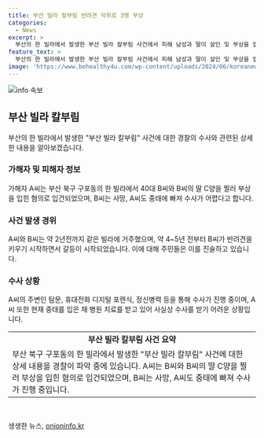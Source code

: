 ```yaml
---
title: 부산 빌라 칼부림 반려견 악취로 3명 부상
categories:
  - News
excerpt: >
  부산의 한 빌라에서 발생한 부산 빌라 칼부림 사건에서 피해 남성과 딸이 살인 및 부상을 입었으며, 가해 남성 또한 중태에 빠진 상황이다. 사건은 반려견 악취 문제로 인해 말다툼이 있었으며, 이로 인한 갈등이 범행으로 이어진 것으로 추정된다. 가해 남성은 지난 5일 오후 6시36분쯤 발생했으며, 경찰은 가해 남성을 살인 혐의로 입건할 예정이다. 현재 사건 경위에 대한 파악이 어려워 수사가 진행 중이며, 가해 남성은 중태로 병원 치료를 받고 있어 수사가 제한되고 있다.
feature_text: >
  부산의 한 빌라에서 발생한 부산 빌라 칼부림 사건에서 피해 남성과 딸이 살인 및 부상을 입었으며, 가해 남성 또한 중태에 빠진 상황이다. 사건은 반려견 악취 문제로 인해 말다툼이 있었으며, 이로 인한 갈등이 범행으로 이어진 것으로 추정된다. 가해 남성은 지난 5일 오후 6시36분쯤 발생했으며, 경찰은 가해 남성을 살인 혐의로 입건할 예정이다. 현재 사건 경위에 대한 파악이 어려워 수사가 진행 중이며, 가해 남성은 중태로 병원 치료를 받고 있어 수사가 제한되고 있다.
image: 'https://www.behealthy4u.com/wp-content/uploads/2024/06/koreanews.jpg'
---
```


<p><img src="https://www.behealthy4u.com/wp-content/uploads/2024/06/koreanews.jpg" alt="info 속보" /></p>

<h2 data-ke-size="size26">부산 빌라 칼부림</h2>

<p data-ke-size="size16">부산의 한 빌라에서 발생한 "부산 빌라 칼부림" 사건에 대한 경찰의 수사와 관련된 상세한 내용을 알아보겠습니다.</p>

<h3>가해자 및 피해자 정보</h3>

<p data-ke-size="size16">가해자 A씨는 부산 북구 구포동의 한 빌라에서 40대 B씨와 B씨의 딸 C양을 찔러 부상을 입힌 혐의로 입건되었으며, B씨는 사망, A씨도 중태에 빠져 수사가 어렵다고 합니다.</p>

<h3>사건 발생 경위</h3>

<p data-ke-size="size16">A씨와 B씨는 약 2년전까지 같은 빌라에 거주했으며, 약 4~5년 전부터 B씨가 반려견을 키우기 시작하면서 갈등이 시작되었습니다. 이에 대해 주민들은 이를 진술하고 있습니다.</p>

<h3>수사 상황</h3>

<p data-ke-size="size16">A씨의 주변인 탐문, 휴대전화 디지털 포렌식, 정신병력 등을 통해 수사가 진행 중이며, A씨 또한 현재 중태를 입은 채 병원 치료를 받고 있어 사실상 수사를 받기 어려운 상황입니다.</p>

<table>
    <tr>
        <td style="text-align: center; height: 17px;"><b>부산 빌라 칼부림 사건 요약</b></td>
    </tr>
    <tr>
        <td>부산 북구 구포동의 한 빌라에서 발생한 "부산 빌라 칼부림" 사건에 대한 상세 내용을 경찰이 파악 중에 있습니다. A씨는 B씨와 B씨의 딸 C양을 찔러 부상을 입힌 혐의로 입건되었으며, B씨는 사망, A씨도 중태에 빠져 수사가 진행 중입니다.</td>
    </tr>
</table>

<p data-ke-size="size16">&nbsp;</p>
생생한 뉴스, <a href="https://onioninfo.kr" rel="dofollow">onioninfo.kr</a>


